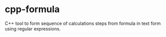 # cpp-formula

C++ tool to form sequence of calculations steps from formula in text form using regular expressions.
